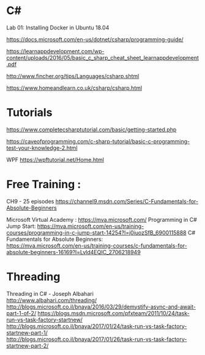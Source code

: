 # C#
Lab 01: Installing Docker in Ubuntu 18.04

https://docs.microsoft.com/en-us/dotnet/csharp/programming-guide/

https://learnappdevelopment.com/wp-content/uploads/2016/05/basic_c_sharp_cheat_sheet_learnappdevelopment.pdf

http://www.fincher.org/tips/Languages/csharp.shtml

https://www.homeandlearn.co.uk/csharp/csharp.html

# Tutorials
https://www.completecsharptutorial.com/basic/getting-started.php

https://caveofprogramming.com/c-sharp-tutorial/basic-c-programming-test-your-knowledge-2.html

WPF 
https://wpftutorial.net/Home.html

# Free Training :
CH9 - 25 episodes
https://channel9.msdn.com/Series/C-Fundamentals-for-Absolute-Beginners

Microsoft Virtual Academy :
https://mva.microsoft.com/
Programming in C# Jump Start:
https://mva.microsoft.com/en-us/training-courses/programming-in-c-jump-start-14254?l=j0iuozSfB_6900115888 
C# Fundamentals for Absolute Beginners:    
https://mva.microsoft.com/en-us/training-courses/c-fundamentals-for-absolute-beginners-16169?l=Lvld4EQIC_2706218949 

# Threading
 Threading in C# - Joseph Albahari   
http://www.albahari.com/threading/   
http://blogs.microsoft.co.il/bnaya/2016/03/29/demystify-async-and-await-part-1-of-2/ 
https://blogs.msdn.microsoft.com/pfxteam/2011/10/24/task-run-vs-task-factory-startnew/  
http://blogs.microsoft.co.il/bnaya/2017/01/24/task-run-vs-task-factory-startnew-part-1/    
http://blogs.microsoft.co.il/bnaya/2017/01/26/task-run-vs-task-factory-startnew-part-2/
